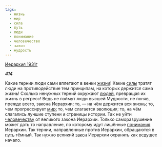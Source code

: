```yaml
---
tags:
  - жизнь
  - мир
  - сила
  - путь
  - люди
  - понимание
  - человечество
  - закон
  - мудрость
---
```

[Иерархия 1931г](https://127.0.0.1:4002/agni/1931)

___414___

Какие тернии люди сами вплетают в венки [жизни](../../../tags/#жизнь)! Какие [силы](../../../tags/#сила) тратят люди на противодействие тем принципам, на которых держится сама жизнь! Сколько ненужных терний окружают [людей](../../../tags/#люди), превращая их жизнь в регресс! Ведь не поймут люди высшей Мудрости, не поняв, прежде всего, закона Иерархии; то, — на чём держится вся жизнь; то, чем прогрессирует [мир](../../../tags/#мир); то, чем слагается эволюция; то, на чём слагались лучшие ступени и страницы истории. Так не уйти [человечеству](../../../tags/#человечество) от великого закона Иерархии. Только саморазрушение может дать то направление, по которому идут лишённые [понимания](../../../tags/#понимание) Иерархии. Так тернии, направленные против Иерархии, обращаются в [путь](../../../tags/#путь) тёмный. Так нужно великий [закон](../../../tags/#закон) Иерархии охранять как ведущее начало.   


